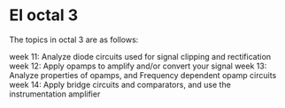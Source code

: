 # EI octal 3

The topics in octal 3 are as follows:

week 11: Analyze diode circuits used for signal clipping and rectification
week 12: Apply opamps to amplify and/or convert your signal
week 13: Analyze properties of opamps, and Frequency dependent opamp circuits
week 14: Apply bridge circuits and comparators, and use the instrumentation amplifier

